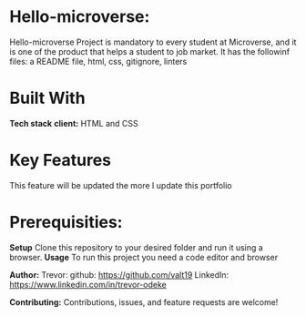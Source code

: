 # Hello-microverse:
Hello-microverse Project is mandatory to every student at Microverse, and it is one of the product that helps a student to job market.
It has the followinf files: a README file, html, css, gitignore, linters


# Built With
**Tech stack**
**client:**
  HTML and CSS
# Key Features
  This feature will be updated the more I update this portfolio
# Prerequisities:
**Setup**
Clone this repository to your desired folder and run it using a browser.
**Usage**
To run this project you need a code editor and browser

**Author:**
  Trevor:
     github: https://github.com/valt19
     LinkedIn: https://www.linkedin.com/in/trevor-odeke

**Contributing:**
Contributions, issues, and feature requests are welcome!
